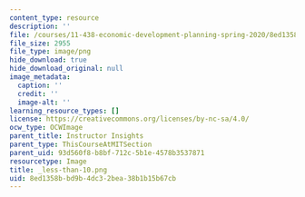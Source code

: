 ```yaml
---
content_type: resource
description: ''
file: /courses/11-438-economic-development-planning-spring-2020/8ed1358bbd9b4dc32bea38b1b15b67cb_less-than-10.png
file_size: 2955
file_type: image/png
hide_download: true
hide_download_original: null
image_metadata:
  caption: ''
  credit: ''
  image-alt: ''
learning_resource_types: []
license: https://creativecommons.org/licenses/by-nc-sa/4.0/
ocw_type: OCWImage
parent_title: Instructor Insights
parent_type: ThisCourseAtMITSection
parent_uid: 93d560f8-b8bf-712c-5b1e-4578b3537871
resourcetype: Image
title: _less-than-10.png
uid: 8ed1358b-bd9b-4dc3-2bea-38b1b15b67cb
---
```

